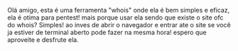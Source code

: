 Olá amigo, esta é uma ferramenta "whois" onde ela é bem simples e eficaz,
ela é otima para pentest! mais porque usar ela sendo que existe o site 
ofc do whois? Simples! ao inves de abrir o navegador e entrar ate o site
se você ja estiver de terminal aberto pode fazer na mesma hora!
espero que aproveite e desfrute ela.

